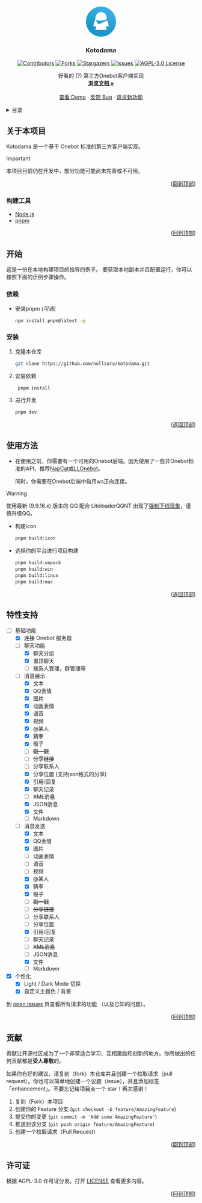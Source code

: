 <div id="top"></div>

<!-- 项目 LOGO -->
<br />
<div align="center">
  <a href="https://github.com/nullsora/kotodama">
    <img src="resources/icon.png" alt="Logo" width="80" height="80">
  </a>

<h3 align="center">Kotodama</h3>

[![Contributors][contributors-shield]][contributors-url]
[![Forks][forks-shield]][forks-url]
[![Stargazers][stars-shield]][stars-url]
[![Issues][issues-shield]][issues-url]
[![AGPL-3.0 License][license-shield]][license-url]

  <p align="center">
    好看的 (?) 第三方Onebot客户端实现
    <br />
    <a href="https://github.com/nullsora/kotodama"><strong>浏览文档 »</strong></a>
    <br />
    <br />
    <a href="https://github.com/nullsora/kotodama">查看 Demo</a>
    ·
    <a href="https://github.com/nullsora/kotodama/issues">反馈 Bug</a>
    ·
    <a href="https://github.com/nullsora/kotodama/issues">请求新功能</a>
  </p>
</div>

<!-- 目录 -->
<details>
  <summary>目录</summary>
  <ol>
    <li>
      <a href="#关于本项目">关于本项目</a>
      <ul>
        <li><a href="#构建工具">构建工具</a></li>
      </ul>
    </li>
    <li>
      <a href="#开始">开始</a>
      <ul>
        <li><a href="#依赖">依赖</a></li>
        <li><a href="#安装">安装</a></li>
      </ul>
    </li>
    <li><a href="#使用方法">使用方法</a></li>
    <li><a href="#特性支持">特性支持</a></li>
    <li><a href="#贡献">贡献</a></li>
    <li><a href="#许可证">许可证</a></li>
  </ol>
</details>

<!-- 关于本项目 -->

## 关于本项目

Kotodama 是一个基于 Onebot 标准的第三方客户端实现。

> [!IMPORTANT]
> 本项目目前仍在开发中，部分功能可能尚未完善或不可用。

<p align="right">(<a href="#top">回到顶部</a>)</p>

### 构建工具

- [Node.js](https://nodejs.org/)
- [pnpm](https://pnpm.io/)

<p align="right">(<a href="#top">回到顶部</a>)</p>

<!-- 开始 -->

## 开始

这是一份在本地构建项目的指导的例子。
要获取本地副本并且配置运行，你可以按照下面的示例步骤操作。

### 依赖

- 安装pnpm _(可选)_
  ```sh
  npm install pnpm@latest -g
  ```

### 安装

1. 克隆本仓库
   ```sh
   git clone https://github.com/nullsora/kotodama.git
   ```
2. 安装依赖
   ```sh
    pnpm install
   ```
3. 进行开发
   ```sh
   pnpm dev
   ```

<p align="right">(<a href="#top">返回顶部</a>)</p>

<!-- 使用方法 示例 -->

## 使用方法

- 在使用之前，你需要有一个可用的Onebot后端。因为使用了一些非Onebot标准的API，推荐[NapCat](https://github.com/NapNeko/NapCatQQ)或[LLOnebot](https://github.com/LLOneBot/LLOneBot)。

  同时，你需要在Onebot后端中启用ws正向连接。

> [!WARNING]
> 使用最新 (9.9.16.x) 版本的 QQ 配合 LiteloaderQQNT 出现了[强制下线现象](https://github.com/LiteLoaderQQNT/LiteLoaderQQNT/issues/1032)，谨慎升级QQ。

- 构建icon
  ```sh
  pnpm build:icon
  ```

- 选择你的平台进行项目构建

  ```sh
  pnpm build:unpack
  pnpm build:win
  pnpm build:linux
  pnpm build:mac
  ```

<p align="right">(<a href="#top">返回顶部</a>)</p>

<!-- 特性支持 -->

## 特性支持

- [ ] 基础功能
  - [x] 连接 Onebot 服务器
  - [ ] 聊天功能
    - [x] 聊天分组
    - [x] 置顶聊天
    - [ ] 联系人管理，群管理等
  - [ ] 消息展示
    - [x] 文本
    - [x] QQ表情
    - [x] 图片
    - [x] 动画表情
    - [x] 语音
    - [x] 视频
    - [x] @某人
    - [x] 猜拳
    - [x] 骰子
    - [ ] ~~戳一戳~~
    - [ ] ~~分享链接~~
    - [ ] 分享联系人
    - [x] 分享位置 (支持json格式的分享)
    - [x] 引用/回复
    - [x] 聊天记录
    - [ ] ~~XML消息~~
    - [x] JSON消息
    - [x] 文件
    - [ ] Markdown
  - [ ] 消息发送
    - [x] 文本
    - [x] QQ表情
    - [x] 图片
    - [ ] 动画表情
    - [ ] 语音
    - [ ] 视频
    - [x] @某人
    - [x] 猜拳
    - [x] 骰子
    - [ ] ~~戳一戳~~
    - [ ] ~~分享链接~~
    - [ ] 分享联系人
    - [ ] 分享位置
    - [x] 引用/回复
    - [ ] 聊天记录
    - [ ] ~~XML消息~~
    - [ ] JSON消息
    - [x] 文件
    - [ ] Markdown
- [x] 个性化
  - [x] Light / Dark Mode 切换
  - [x] 自定义主题色 / 背景

到 [open issues](https://github.com/nullsora/kotodama/issues) 页查看所有请求的功能 （以及已知的问题）。

<p align="right">(<a href="#top">回到顶部</a>)</p>

<!-- 贡献 -->

## 贡献

贡献让开源社区成为了一个非常适合学习、互相激励和创新的地方。你所做出的任何贡献都是**受人尊敬**的。

如果你有好的建议，请复刻（fork）本仓库并且创建一个拉取请求（pull request）。你也可以简单地创建一个议题（issue），并且添加标签「enhancement」。不要忘记给项目点一个 star！再次感谢！

1. 复刻（Fork）本项目
2. 创建你的 Feature 分支 (`git checkout -b feature/AmazingFeature`)
3. 提交你的变更 (`git commit -m 'Add some AmazingFeature'`)
4. 推送到该分支 (`git push origin feature/AmazingFeature`)
5. 创建一个拉取请求（Pull Request）

<p align="right">(<a href="#top">回到顶部</a>)</p>

<!-- 许可证 -->

## 许可证

根据 AGPL-3.0 许可证分发。打开 [LICENSE](LICENSE) 查看更多内容。

<p align="right">(<a href="#top">回到顶部</a>)</p>

<!-- MARKDOWN 链接 & 图片 -->
<!-- https://www.markdownguide.org/basic-syntax/#reference-style-links -->

[contributors-shield]: https://img.shields.io/github/contributors/nullsora/kotodama.svg?style=for-the-badge
[contributors-url]: https://github.com/nullsora/kotodama/graphs/contributors
[forks-shield]: https://img.shields.io/github/forks/nullsora/kotodama.svg?style=for-the-badge
[forks-url]: https://github.com/nullsora/kotodama/network/members
[stars-shield]: https://img.shields.io/github/stars/nullsora/kotodama.svg?style=for-the-badge
[stars-url]: https://github.com/nullsora/kotodama/stargazers
[issues-shield]: https://img.shields.io/github/issues/nullsora/kotodama.svg?style=for-the-badge
[issues-url]: https://github.com/nullsora/kotodama/issues
[license-shield]: https://img.shields.io/github/license/nullsora/kotodama.svg?style=for-the-badge
[license-url]: https://github.com/nullsora/kotodama/blob/main/LICENSE
